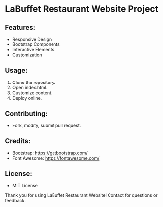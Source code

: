 # LaBuffet Restaurant Website Project

## Features:
- Responsive Design
- Bootstrap Components
- Interactive Elements
- Customization

## Usage:
1. Clone the repository.
2. Open index.html.
3. Customize content.
4. Deploy online.

## Contributing:
- Fork, modify, submit pull request.

## Credits:
- Bootstrap: https://getbootstrap.com/
- Font Awesome: https://fontawesome.com/

## License:
- MIT License

Thank you for using LaBuffet Restaurant Website! Contact for questions or feedback.
